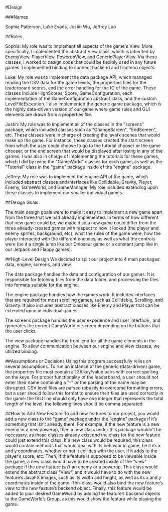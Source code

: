 #Design

###Names

Sophia Patterson, Luke Evans, Justin Wu, Jeffrey Luo

##Roles

Sophia: My role was to implement all aspects of the game's View. More specifically, I implemented the abstract View class, which is inherited by EnemyView, PlayerView, PowerupView, and GenericPlayerView. Via these classes, I worked to design code that could be flexibly used in any future games. I implemented binding to connect backend and frontend objects.

Luke: My role was to implement the data package API, which managed reading the CSV data for the game levels, the properties files for the leaderboard scores, and the error handling for the IO of the game. These classes include HighScores, Score, GameConfiguration, each implementation of the GameConfiguration abstract class, and the custom LevelFileException. I also implemented the generic game package, which is the highly data-driven version of our game where game rules and GUI elements are drawn from a properties file.

Justin: My role was to implement all of the classes in the "screens" package, which included classes such as "ChangeScreen", "EndScreen", etc. These classes were in charge of creating the javafx scenes that would make up the game. For instance, these classes created the start screen from which the user could choose to go to the tutorial chooser or the game chooser, or the end screen that would be displayed after losing in any of the games. I was also in charge of implementing the tutorials for these games, which I did by using the "GameWorld" classes for each game, as well as the "Tutorial" class in the "game" package inside of the "engine" package. 

Jeffrey: My role was to implement the engine API of the game, which included abstract classes and interfaces like Collidable,
Gravity, Player, Enemy, GameWorld, and GameManager. My role included extending upon these classes to implement our smaller
individual games. 

##Design Goals

The main design goals were to make it easy to implement a new game apart from the three that we had already implemented. In terms of how different that new game could be, we made it so a new game could differ from the three already-created games with respect to how it looked (the player and enemy sprites, background, etc), what the rules of the game were, how the player interacted with the different enemies, as well as what the controls were (be it a single jump like our Dinosaur game or a constant jump like in our Jetpack and Flappy games). 

##High-Level Design
We decided to split our project into 4 main packages: data, engine, screens, and view. 
  
The data package handles the data and configuration of our games. It is responsible for fetching files from the data folder, 
and processing the files into formats suitable for the engine. 
  
The engine package handles how the games work. It includes interfaces that are required for most
scrolling games, such as Collidable, Scrolling, and Gravity. It also includes abstract classes like Enemy and Player
that can be extended upon in individual games.  

The screens package handles the user experience and user interface , and generates the correct GameWorld or screen depending 
on the buttons that the user clicks.  

The view package handles the front-end for all the game elements in the engine. To allow communication between our engine and 
view classes, we utilized binding.

##Assumptions or Decisions
Using this program successfully relies on several assumptions. To run an instance of the generic
(data-driven) game, the properties file must contain all 36 key/value pairs with correct spelling on the keys. 
For proper functionality of the leaderboard, a user should not enter their name containing a "-" or
the parsing of the name may be disrupted. CSV level files are parsed robustly to overcome formatting errors,
but a user should follow this format to ensure their files are used correctly in the game:
the first line should only have one integer that represents the total length of the level, 
the following lines should be comma separated.


##How to Add New Feature
To add new features to our project, you would add a new class to the “game” package under the “engine” package if it’s something that isn’t already there. For example, if the new feature is a new enemy or a new powerup, then a new class under this package wouldn’t be necessary, as those classes already exist and the class for the new feature could just extend this class. If a new class would be required, this class would contain methods that would deal with its behavior in game, be it its x and y coordinates, whether or not it collides with the user, if it adds to the player’s score, etc. Then, if the feature is supposed to be viewable inside the game, a new class would have to be created inside of the “view” package if the new feature isn’t an enemy or a powerup. This class would extend the abstract class “View”, and it would have to do with the new feature’s JavaFX images, such as its width and height, as well as its x and y coordinates inside of the game. This class would also bind the new feature’s view to the new feature’s backend object. Finally, this feature would be added to your desired GameWorld by adding the feature’s backend objects to the GameWorld’s Group, as this would show the feature while playing the game. 